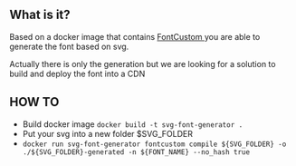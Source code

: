 ## What is it?

Based on a docker image that contains [FontCustom ](https://github.com/FontCustom/fontcustom) you are able to generate the font based on svg. 

Actually there is only the generation but we are looking for a solution to build and deploy the font into a CDN

## HOW TO
- Build docker image `docker build -t svg-font-generator .` 
- Put your svg into a new folder $SVG_FOLDER
- `docker run svg-font-generator fontcustom compile ${SVG_FOLDER} -o ./${SVG_FOLDER}-generated -n ${FONT_NAME} --no_hash true`

